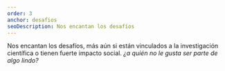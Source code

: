 ```yaml
---
order: 3
anchor: desafios
seoDescription: Nos encantan los desafíos
---
```

Nos encantan los desafíos, más aún si están vinculados a la investigación científica o tienen fuerte impacto social. *¿a quién no le gusta ser parte de algo lindo?*